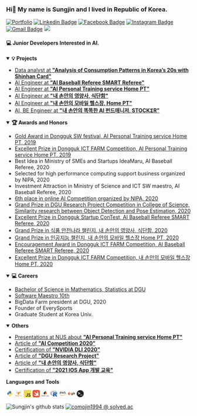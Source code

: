 ### Hi👋 My name is Sungjin and I lived in Republic of Korea.<br/>

[![Portfolio](https://img.shields.io/badge/🌟-Portfolio-yellow)](https://github.com/comojin1994/comojin1994/files/5743371/_.pdf) [![Linkedin Badge](https://img.shields.io/badge/-LinkedIn-blue?style=flat-square&logo=Linkedin&logoColor=white&link=https://www.linkedin.com/in/sungjin-kim-0718)](https://www.linkedin.com/in/sungjin-kim-0718) [![Facebook Badge](https://img.shields.io/badge/Facebook-1877f2?style=flat-square&logo=facebook&logoColor=white&link=https://www.facebook.com/comojin1994)](https://www.facebook.com/comojin1994/) [![Instagram Badge](https://img.shields.io/badge/Instagram-ff69b4?style=flat-square&logo=instagram&logoColor=white&link=https://www.instagram.com/sungjin_718/)](https://www.instagram.com/sungjin_718/) [![Gmail Badge](https://img.shields.io/badge/-Gmail-c14438?style=flat-square&logo=Gmail&logoColor=white&link=mailto:pranjal27bhardwaj@gmail.com)](mailto:comojin1994@gmail.com) 
<a href="https://github.com/comojin1994">
  <img src="https://badges.pufler.dev/visits/comojin1994/comojin1994?style=flat-square&color=black&logo=github">
</a>

#### 💻 Junior Developers Interested in AI.

<details open="open">
  <summary><b>💡 Projects</b></summary>
  <ul>
    <li>
      <a href="https://www.shinhancardblog.com/812">
        Data analyst at <b>"Analysis of Consumption Patterns in Korea’s 20s with Shinhan Card"</b>
      </a>
    </li>
    <li>
      <a href="https://github.com/comojin1994/SMART_Referee/blob/master/DL/README.md">
        AI Engineer at <b>"AI Baseball Referee SMART Referee"</b>
      </a>
    </li>
    <li>
      <a href="https://github.com/comojin1994/YOLOPose">
        AI Engineer at <b>"AI Personal Training service Home PT"</b>
      </a>
    </li>
    <li>
      <a href="https://github.com/FoodSafetyWinnerWinnerChickenDinner">
        AI Engineer at <b>"내 손안의 영양사, 식단함"</b>
      </a>
    </li>
    <li>
      <a href="https://github.com/Himelo/HomePT">
        AI Engineer at <b>"내 손안의 모바일 헬스장, Home PT"</b>
      </a>
    </li>
    <li>
      <a href="https://github.com/Himelo/STOCKER">
        AI, BE Engineer at <b>"내 손안의 똑똑한 AI 펀드매니저, STOCK𝝨R"</b>
      </a>
    </li>
  </ul>
</details>

<details open="open">
  <summary><b>🏆 Awards and Honors</b></summary>
  <ul>
    <li>
      <a href="https://github.com/comojin1994/comojin1994/blob/master/docs/%EB%8F%99%EA%B5%AD%EB%8C%80%ED%95%99%EA%B5%90%20SW%20%EA%B3%B5%EB%AA%A8%EB%8C%80%EC%A0%84%20%EA%B8%88%EC%83%81.pdf">Gold Award in Dongguk SW festival, AI Personal Training service Home PT, 2019
      </a>
    </li>
    <li>
      <a href="https://github.com/comojin1994/comojin1994/blob/master/docs/%EB%8F%99%EA%B5%AD%EB%8C%80%ED%95%99%EA%B5%90%20ICT%20Farm%20%EA%B2%BD%EC%A7%84%EB%8C%80%ED%9A%8C%20%EC%9A%B0%EC%88%98%EC%83%81.pdf">
        Excellent Prize in Dongguk ICT FARM Competition, AI Personal Training service Home PT, 2019
      </a>
    </li>
    <li>
        Best Idea in Ministry of SMEs and Startups IdeaMaru, AI Baseball Referee, 2020
    </li>
    <li>
        Selected for high performance computing support business organized by NIPA, 2020
    </li>
    <li>
        Investment Attraction in Ministry of Science and ICT SW maestro, AI Baseball Referee, 2020
    </li>
    <li>
      <a href="https://github.com/comojin1994/comojin1994/blob/master/docs/%EC%9D%B8%EA%B3%B5%EC%A7%80%EB%8A%A5%20%EC%98%A8%EB%9D%BC%EC%9D%B8%20%EA%B2%BD%EC%A7%84%EB%8C%80%ED%9A%8C%206%EC%9C%84.pdf">
        6th place in online AI Competition organized by NIPA, 2020
      </a>
    </li>
    <li>
      <a href="https://github.com/comojin1994/comojin1994/blob/master/docs/%EC%A0%9C15%ED%9A%8C%20%EC%9D%B4%EA%B3%BC%EB%8C%80%ED%95%99%20%EC%97%B0%EA%B5%AC%20%ED%94%84%EB%A1%9C%EC%A0%9D%ED%8A%B8%20%EA%B2%BD%EC%A7%84%EB%8C%80%ED%9A%8C.pdf">
        Grand Prize in DGU Research Project Competition in College of Science, Similarity research between Object Detection and Pose Estimation, 2020
      </a>
    </li>
    <li>
      <a href="https://github.com/comojin1994/comojin1994/blob/master/docs/동국%202020%20창업프리미어리그%20우수상.pdf">
        Excellent Prize in Dongguk Startup ConTest, AI Baseball Referee SMART Referee, 2020
      </a>
    </li>
    <li>
      <a href="https://github.com/comojin1994/comojin1994/blob/master/docs/식품안전나라%20챌린지%20대상.pdf">
        Grand Prize in 식품 안전나라 챌린지, 내 손안의 영양사, 식단함, 2020
      </a>
    </li>
    <li>
      <a href="https://github.com/comojin1994/comojin1994/blob/master/docs/%E1%84%8B%E1%85%B5%E1%86%AB%E1%84%80%E1%85%A9%E1%86%BC%E1%84%8C%E1%85%B5%E1%84%82%E1%85%B3%E1%86%BC%20%E1%84%8E%E1%85%A2%E1%86%AF%E1%84%85%E1%85%B5%E1%86%AB%E1%84%8C%E1%85%B5%20%E1%84%83%E1%85%A2%E1%84%89%E1%85%A1%E1%86%BC.pdf">
        Grand Prize in 인공지능 챌린지, 내 손안의 모바일 헬스장 Home PT, 2020
      </a>
    </li>
    <li>
      <a href="https://github.com/comojin1994/comojin1994/blob/master/docs/2020%20Farm%20경진대회%20장려상.pdf">
        Encouragement Award in Dongguk ICT FARM Competition, AI Baseball Referee SMART Referee, 2020
      </a>
    </li>
    <li>
      <a href="https://github.com/comojin1994/comojin1994/blob/master/docs/2020%20Farm%20경진대회%20우수상.pdf">
        Excellent Prize in Dongguk ICT FARM Competition, 내 손안의 모바일 헬스장 Home PT, 2020
      </a>
    </li>
  </ul>
</details>

<details open="open">
  <summary><b>💻 Careers</b></summary>
  <ul>
    <li>
      <a href="https://github.com/comojin1994/comojin1994/blob/master/docs/SW%20Maestro%20수료증.pdf">
        Bachelor of Science in Mathematics, Statistics at DGU
      </a>
    </li>
    <li>
      <a href="https://github.com/comojin1994/comojin1994/blob/master/docs/SW%20Maestro%20수료증.pdf">
        Software Maestro 10th
      </a>
    </li>
    <li>
      BigData Farm president at DGU, 2020
    </li>
    <li>
      Founder of EverySports
    </li>
    <li>
      Graduate Student at Korea Univ.
    </li>
  </ul>
</details>

<details open="open">
  <summary><b>Others</b></summary>
  <ul>
    <li>
      <a href="https://events.comp.nus.edu.sg/view/17028">
        Presentations at NUS about <b>"AI Personal Training service Home PT"</b>
      </a>
    </li>
    <li>
      <a href="http://www.dongguk.edu/mbs/kr/jsp/publicity/newsView.jsp?id=kr_090207000000&boardId=12&boardSeq=26719544&boardType=02&spage=1&command=view">
        Article of <b>"AI Competition 2020"</b>
      </a>
    </li>
    <li>
      <a href="https://github.com/comojin1994/comojin1994/blob/master/docs/NVIDIA%20DLI%20Certification.pdf">
        Certification of <b>"NVIDIA DLI 2020"</b>
      </a>
    </li>
    <li>
      <a href="https://www.dgupress.com/news/articleView.html?idxno=40225">
        Article of <b>"DGU Research Project"</b>
      </a>
    </li>
    <li>
      <a href="http://www.aitimes.com/news/articleView.html?idxno=134403">
        Article of <b>"내 손안의 영양사, 식단함"</b>
      </a>
    </li>
    <li>
      <a href="https://github.com/comojin1994/comojin1994/blob/master/docs/ios_certification.pdf">
        Certification of <b>"2021 IOS App 개발 교육"</b>
      </a>
    </li>
  </ul>
</details>

**Languages and Tools**  

<code><img height="20" src="https://raw.githubusercontent.com/github/explore/80688e429a7d4ef2fca1e82350fe8e3517d3494d/topics/python/python.png"></code>
<code><img height="20" src="https://raw.githubusercontent.com/github/explore/80688e429a7d4ef2fca1e82350fe8e3517d3494d/topics/tensorflow/tensorflow.png"></code>
<code><img height="20" src="https://raw.githubusercontent.com/github/explore/80688e429a7d4ef2fca1e82350fe8e3517d3494d/topics/javascript/javascript.png"></code>
<code><img height="20" src="https://raw.githubusercontent.com/github/explore/80688e429a7d4ef2fca1e82350fe8e3517d3494d/topics/swift/swift.png"></code>
<code><img height="20" src="https://raw.githubusercontent.com/github/explore/80688e429a7d4ef2fca1e82350fe8e3517d3494d/topics/matlab/matlab.png"></code>
<code><img height="20" src="https://raw.githubusercontent.com/github/explore/80688e429a7d4ef2fca1e82350fe8e3517d3494d/topics/r/r.png"></code>
<code><img height="20" src="https://raw.githubusercontent.com/github/explore/80688e429a7d4ef2fca1e82350fe8e3517d3494d/topics/aws/aws.png"></code>
<code><img height="20" src="https://raw.githubusercontent.com/github/explore/80688e429a7d4ef2fca1e82350fe8e3517d3494d/topics/git/git.png"></code>
<code><img height="20" src="https://raw.githubusercontent.com/github/explore/80688e429a7d4ef2fca1e82350fe8e3517d3494d/topics/terminal/terminal.png"></code>

<!--[Top Languages](https://github-readme-stats.vercel.app/api/top-langs/?username=comojin1994&theme=dark)-->
![Sungjin's github stats](https://github-readme-stats.vercel.app/api?username=comojin1994&theme=dark&show_icons=true)
[![comojin1994 @ solved.ac](http://mazassumnida.wtf/api/v2/generate_badge?boj=comojin1994)](https://solved.ac/profile/comojin1994)
